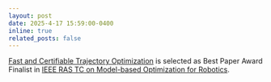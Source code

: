 ```yaml
---
layout: post
date: 2025-4-17 15:59:00-0400
inline: true
related_posts: false
---
```


[Fast and Certifiable Trajectory Optimization](https://arxiv.org/pdf/2406.05846) is selected as Best Paper Award Finalist in [IEEE RAS TC on Model-based Optimization for Robotics](https://www.tcoptrob.org/news/2025-04-16-best-paper/).